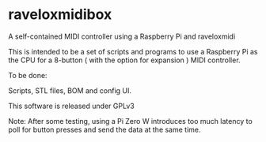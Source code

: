 # raveloxmidibox
A self-contained MIDI controller using a Raspberry Pi and raveloxmidi

This is intended to be a set of scripts and programs to use a Raspberry Pi as the CPU for
a 8-button ( with the option for expansion ) MIDI controller.

To be done:

Scripts, STL files, BOM and config UI.

This software is released under GPLv3

Note: After some testing, using a Pi Zero W introduces too much latency to poll for button presses and send the data at the same time.
